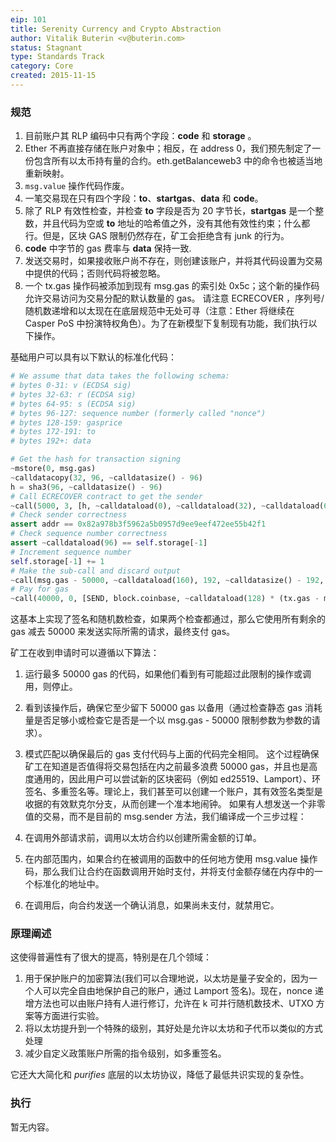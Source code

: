 ```yaml
---
eip: 101
title: Serenity Currency and Crypto Abstraction
author: Vitalik Buterin <v@buterin.com>
status: Stagnant
type: Standards Track
category: Core
created: 2015-11-15
---
```


### 规范

1.  目前账户其 RLP 编码中只有两个字段：**code** 和 **storage** 。
2.  Ether 不再直接存储在账户对象中；相反，在 address 0，我们预先制定了一份包含所有以太币持有量的合约。eth.getBalanceweb3 中的命令也被适当地重新映射。
3.  `msg.value` 操作代码作废。
4.  一笔交易现在只有四个字段：**to**、**startgas**、**data** 和 **code**。
5.  除了 RLP 有效性检查，并检查 **to** 字段是否为 20 字节长，**startgas** 是一个整数，并且代码为空或 **to** 地址的哈希值之外，没有其他有效性约束；什么都行。但是，区块 GAS 限制仍然存在，矿工会拒绝含有 junk 的行为。
6.  **code** 中字节的 gas 费率与 **data** 保持一致.
7.  发送交易时，如果接收账户尚不存在，则创建该账户，并将其代码设置为交易中提供的代码；否则代码将被忽略。
8.  一个 tx.gas 操作码被添加到现有 msg.gas 的索引处 0x5c；这个新的操作码允许交易访问为交易分配的默认数量的 gas。
请注意 ECRECOVER ，序列号/随机数递增和以太现在在底层规范中无处可寻（注意：Ether 将继续在 Casper PoS 中扮演特权角色）。为了在新模型下复制现有功能，我们执行以下操作。

基础用户可以具有以下默认的标准化代码：

```python
# We assume that data takes the following schema:
# bytes 0-31: v (ECDSA sig)
# bytes 32-63: r (ECDSA sig)
# bytes 64-95: s (ECDSA sig)
# bytes 96-127: sequence number (formerly called "nonce")
# bytes 128-159: gasprice
# bytes 172-191: to
# bytes 192+: data

# Get the hash for transaction signing
~mstore(0, msg.gas)
~calldatacopy(32, 96, ~calldatasize() - 96)
h = sha3(96, ~calldatasize() - 96)
# Call ECRECOVER contract to get the sender
~call(5000, 3, [h, ~calldataload(0), ~calldataload(32), ~calldataload(64)], 128, ref(addr), 32)
# Check sender correctness
assert addr == 0x82a978b3f5962a5b0957d9ee9eef472ee55b42f1
# Check sequence number correctness
assert ~calldataload(96) == self.storage[-1]
# Increment sequence number
self.storage[-1] += 1
# Make the sub-call and discard output
~call(msg.gas - 50000, ~calldataload(160), 192, ~calldatasize() - 192, 0, 0)
# Pay for gas
~call(40000, 0, [SEND, block.coinbase, ~calldataload(128) * (tx.gas - msg.gas + 50000)], 96, 0, 0)
```

这基本上实现了签名和随机数检查，如果两个检查都通过，那么它使用所有剩余的 gas 减去 50000 来发送实际所需的请求，最终支付 gas。

矿工在收到申请时可以遵循以下算法：

1.  运行最多 50000 gas 的代码，如果他们看到有可能超过此限制的操作或调用，则停止。
2.  看到该操作后，确保它至少留下 50000 gas 以备用（通过检查静态 gas 消耗量是否足够小或检查它是否是一个以 msg.gas - 50000 限制参数为参数的请求）。
3.  模式匹配以确保最后的 gas 支付代码与上面的代码完全相同。
这个过程确保矿工在知道是否值得将交易包括在内之前最多浪费 50000 gas，并且也是高度通用的，因此用户可以尝试新的区块密码（例如 ed25519、Lamport）、环签名、多重签名等。理论上，我们甚至可以创建一个账户，其有效签名类型是收据的有效默克尔分支，从而创建一个准本地闹钟。
如果有人想发送一个非零值的交易，而不是目前的 msg.sender 方法，我们编译成一个三步过程：

1.  在调用外部请求前，调用以太坊合约以创建所需金额的订单。
2.  在内部范围内，如果合约在被调用的函数中的任何地方使用 msg.value 操作码，那么我们让合约在函数调用开始时支付，并将支付金额存储在内存中的一个标准化的地址中。
3.  在调用后，向合约发送一个确认消息，如果尚未支付，就禁用它。

### 原理阐述

这使得普遍性有了很大的提高，特别是在几个领域：
1. 用于保护账户的加密算法(我们可以合理地说，以太坊是量子安全的，因为一个人可以完全自由地保护自己的账户，通过 Lamport 签名)。现在，nonce 递增方法也可以由账户持有人进行修订，允许在 k 可并行随机数技术、UTXO 方案等方面进行实验。
2. 将以太坊提升到一个特殊的级别，其好处是允许以太坊和子代币以类似的方式处理
3. 减少自定义政策账户所需的指令级别，如多重签名。

它还大大简化和 *purifies* 底层的以太坊协议，降低了最低共识实现的复杂性。

### 执行

暂无内容。

